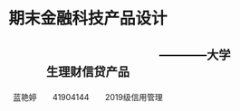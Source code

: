 # <p align="center">期末金融科技产品设计</p>  
## <p align="center">&emsp;&emsp;&emsp;&emsp;&emsp;&emsp;&emsp;&emsp;&emsp;&emsp;&emsp;&emsp;&emsp;&emsp;&emsp;&emsp;&emsp;&emsp;————大学生理财信贷产品</p>
<p align="center">蓝艳婷&emsp;&emsp;41904144&emsp;&emsp;2019级信用管理</p>
